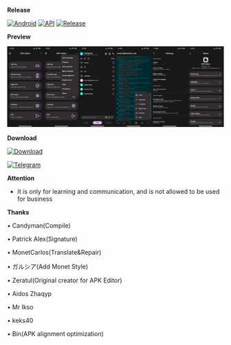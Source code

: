 **Release** 

[![Android](https://img.shields.io/badge/Platform-Android-green.svg?style=flat-square)](https://www.android.com) [![API](https://img.shields.io/badge/API-21%2B-orange.svg?logo=android&style=flat-square)](https://developer.android.com/studio/releases/platforms) [![Release](https://img.shields.io/github/v/release/PatrickAlex2019/ApkEditor?style=flat-square)](https://github.com/PatrickAlex2019/ApkEditor/releases)

**Preview**

![alt text](https://raw.githubusercontent.com/PatrickAlex2019/ApkEditor/master/APKEditor_Preview1.PNG)


**Download** 

[![Download](https://img.shields.io/github/downloads/PatrickAlex2019/ApkEditor/total?color=brightgreen&label=Download&style=for-the-badge)](https://github.com/PatrickAlex2019/ApkEditor/releases)

[![Telegram](https://img.shields.io/static/v1?label=Telegram&message=Channel&color=0088cc)](https://t.me/anubis_recommended)

**Attention**

- It is only for learning and communication, and is not allowed to be used for business

**Thanks**

• Candyman(Compile)

• Patrick Alex(Signature) 

• MonetCarlos(Translate&Repair)

• ガルシア(Add Monet Style)

• Zeratul(Original creator for APK Editor)

• Aidos Zhaqyp

• Mr Ikso

• keks40

• Bin(APK alignment optimization) 
